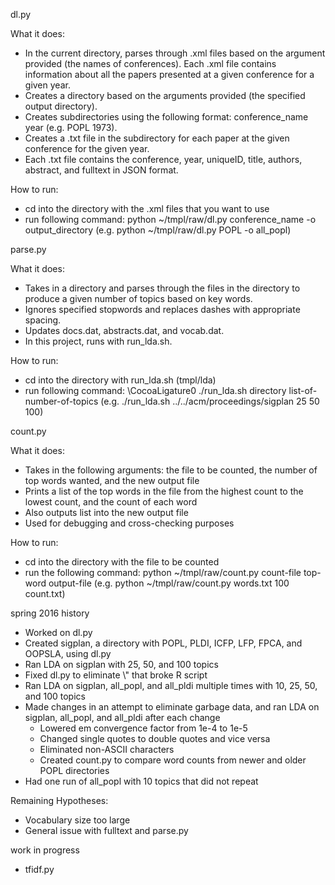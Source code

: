 dl.py

What it does:
- In the current directory, parses through .xml files based on the argument provided (the names of conferences). Each .xml file contains information about all the papers presented at a given conference for a given year.
- Creates a directory based on the arguments provided (the specified output directory).
- Creates subdirectories using the following format: conference_name year (e.g. POPL 1973).
- Creates a .txt file in the subdirectory for each paper at the given conference for the given year.
- Each .txt file contains the conference, year, uniqueID, title, authors, abstract, and fulltext in JSON format.

How to run:
- cd into the directory with the .xml files that you want to use
- run following command: python ~/tmpl/raw/dl.py conference_name -o output_directory (e.g. python ~/tmpl/raw/dl.py POPL -o all_popl)

parse.py

What it does:
- Takes in a directory and parses through the files in the directory to produce a given number of topics based on key words.
- Ignores specified stopwords and replaces dashes with appropriate spacing.
- Updates docs.dat, abstracts.dat, and vocab.dat.
- In this project, runs with run_lda.sh.

How to run:
- cd into the directory with run_lda.sh (tmpl/lda)
- run following command: \CocoaLigature0 ./run_lda.sh directory list-of-number-of-topics (e.g. ./run_lda.sh ../../acm/proceedings/sigplan 25 50 100)

count.py

What it does:
- Takes in the following arguments: the file to be counted, the number of top words wanted, and the new output file
- Prints a list of the top words in the file from the highest count to the lowest count, and the count of each word
- Also outputs list into the new output file
- Used for debugging and cross-checking purposes

How to run:
- cd into the directory with the file to be counted
- run the following command: python ~/tmpl/raw/count.py count-file top-word output-file (e.g. python ~/tmpl/raw/count.py words.txt 100 count.txt)

spring 2016 history

- Worked on dl.py
- Created sigplan, a directory with POPL, PLDI, ICFP, LFP, FPCA, and OOPSLA, using dl.py
- Ran LDA on sigplan with 25, 50, and 100 topics
- Fixed dl.py to eliminate \\" that broke R script
- Ran LDA on sigplan, all_popl, and all_pldi multiple times with 10, 25, 50, and 100 topics
- Made changes in an attempt to eliminate garbage data, and ran LDA on sigplan, all_popl, and all_pldi after each change
	- Lowered em convergence factor from 1e-4 to 1e-5
	- Changed single quotes to double quotes and vice versa
	- Eliminated non-ASCII characters
	- Created count.py to compare word counts from newer and older POPL directories
- Had one run of all_popl with 10 topics that did not repeat

Remaining Hypotheses:
- Vocabulary size too large
- General issue with fulltext and parse.py

work in progress

- tfidf.py